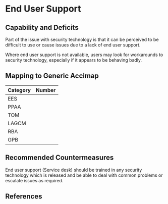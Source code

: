 # End User Support

## Capability and Deficits
Part of the issue with security technology is that it can be perceived to be difficult to use or cause issues due to a lack of end user support.  

Where end user support is not available, users may look for workarounds to security technology, especially if it appears to be behaving badly.

## Mapping to Generic Accimap

|Category | Number |
| --- | --- |
|EES     |      |
|PPAA  | |
|TOM   ||
|LAGCM ||
|RBA   ||
|GPB   ||

## Recommended Countermeasures

End user support (Service desk) should be trained in any security technology which is released and be able to deal with common problems or escalate issues as required.

## References
